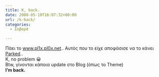```yaml
---
title: K, back.
date: 2008-05-10T16:07:32+00:00
url: /k-back/
categories:
  - Σοβαρά

---
```

Πάει το www.pl1x.pl0x.net.. Αυτός που το είχε αποφάσισε να το κάνει [Parked][1]..  
K, no problem 😀  
Btw, γίνονται κάποια update στο Blog (όπως το Theme)  
**I&#8217;m back.**

 [1]: http://en.wikipedia.org/wiki/Domain_parking